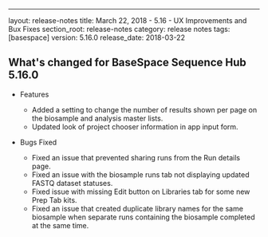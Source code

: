 ---
layout: release-notes
title: March 22, 2018 - 5.16 - UX Improvements and Bux Fixes
section_root: release-notes
category: release notes
tags: [basespace]
version: 5.16.0
release_date: 2018-03-22

## What's changed for BaseSpace Sequence Hub 5.16.0

- Features
  - Added a setting to change the number of results shown per page on the biosample and analysis master lists.
  - Updated look of project chooser information in app input form.

- Bugs Fixed
  - Fixed an issue that prevented sharing runs from the Run details page. 
  - Fixed an issue with the biosample runs tab not displaying updated FASTQ dataset statuses.
  - Fixed issue with missing Edit button on Libraries tab for some new Prep Tab kits.
  - Fixed an issue that created duplicate library names for the same biosample when separate runs containing the biosample completed at the same time.



